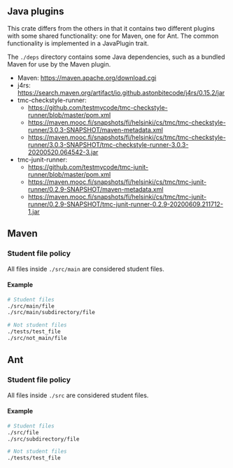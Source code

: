 ## Java plugins

This crate differs from the others in that it contains two different plugins with some shared functionality: one for Maven, one for Ant. The common functionality is implemented in a JavaPlugin trait.

The `./deps` directory contains some Java dependencies, such as a bundled Maven for use by the Maven plugin.

- Maven: https://maven.apache.org/download.cgi
- j4rs: https://search.maven.org/artifact/io.github.astonbitecode/j4rs/0.15.2/jar
- tmc-checkstyle-runner:
  - https://github.com/testmycode/tmc-checkstyle-runner/blob/master/pom.xml
  - https://maven.mooc.fi/snapshots/fi/helsinki/cs/tmc/tmc-checkstyle-runner/3.0.3-SNAPSHOT/maven-metadata.xml
  - https://maven.mooc.fi/snapshots/fi/helsinki/cs/tmc/tmc-checkstyle-runner/3.0.3-SNAPSHOT/tmc-checkstyle-runner-3.0.3-20200520.064542-3.jar
- tmc-junit-runner:
  - https://github.com/testmycode/tmc-junit-runner/blob/master/pom.xml
  - https://maven.mooc.fi/snapshots/fi/helsinki/cs/tmc/tmc-junit-runner/0.2.9-SNAPSHOT/maven-metadata.xml
  - https://maven.mooc.fi/snapshots/fi/helsinki/cs/tmc/tmc-junit-runner/0.2.9-SNAPSHOT/tmc-junit-runner-0.2.9-20200609.211712-1.jar

## Maven

### Student file policy

All files inside `./src/main` are considered student files.

#### Example

```bash
# Student files
./src/main/file
./src/main/subdirectory/file

# Not student files
./tests/test_file
./src/not_main/file
```

## Ant

### Student file policy

All files inside `./src` are considered student files.

#### Example

```bash
# Student files
./src/file
./src/subdirectory/file

# Not student files
./tests/test_file
```
